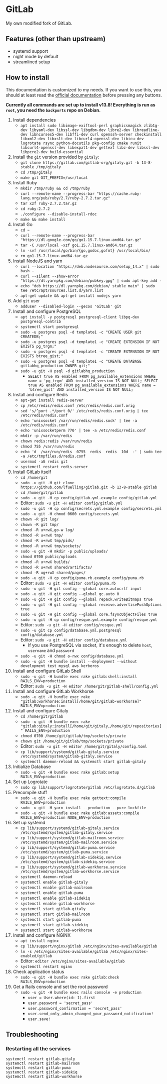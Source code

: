 # GitLab

My own modified fork of GitLab.

## Features (other than upstream)
- systemd support
- night mode by default
- streamlined setup

## How to install

This documentation is customized to my needs. If you want to use this, you should at least read the [official documentation](https://docs.gitlab.com/ee/install/installation.html) before pressing any buttons.

**Currently all commands are set up to install v13.8! Everything is run as `root`, you need the `backports` repo on Debian.**

1. Install dependencies
    - `apt install sudo libimage-exiftool-perl graphicsmagick zlib1g-dev libyaml-dev libssl-dev libgdbm-dev libre2-dev libreadline-dev libncurses5-dev libffi-dev curl openssh-server checkinstall libxml2-dev libxslt-dev libcurl4-openssl-dev libicu-dev logrotate rsync python-docutils pkg-config cmake runit libcurl4-openssl-dev libexpat1-dev gettext libz-dev libssl-dev libpcre2-dev build-essential`
2. Install the `git` version provided by `gitaly`:
    - `git clone https://gitlab.com/gitlab-org/gitaly.git -b 13-8-stable /tmp/gitaly`
    - `cd /tmp/gitaly`
    - `make git GIT_PREFIX=/usr/local`
3. Install Ruby
    - `mkdir /tmp/ruby && cd /tmp/ruby`
    - `curl --remote-name --progress-bar "https://cache.ruby-lang.org/pub/ruby/2.7/ruby-2.7.2.tar.gz"`
    - `tar xzf ruby-2.7.2.tar.gz`
    - `cd ruby-2.7.2`
    - `./configure --disable-install-rdoc`
    - `make && make install`
4. Install Go
    - `cd ~`
    - `curl --remote-name --progress-bar "https://dl.google.com/go/go1.15.7.linux-amd64.tar.gz"`
    - `tar -C /usr/local -xzf go1.15.7.linux-amd64.tar.gz`
    - `ln -svf /usr/local/go/bin/{go,godoc,gofmt} /usr/local/bin/`
    - `rm go1.15.7.linux-amd64.tar.gz`
5. Install NodeJS and yarn
    - `curl --location "https://deb.nodesource.com/setup_14.x" | sudo bash -`
    - `curl --silent --show-error "https://dl.yarnpkg.com/debian/pubkey.gpg" | sudo apt-key add -`
    - `echo "deb https://dl.yarnpkg.com/debian/ stable main" | sudo tee /etc/apt/sources.list.d/yarn.list`
    - `apt-get update && apt-get install nodejs yarn`
6. Add `git` user
    - `adduser --disabled-login --gecos 'GitLab' git`
7. Install and configure PostgreSQL
    - `apt install -y postgresql postgresql-client libpq-dev postgresql-contrib`
    - `systemctl start postgresql`
    - `sudo -u postgres psql -d template1 -c "CREATE USER git CREATEDB;"`
    - `sudo -u postgres psql -d template1 -c "CREATE EXTENSION IF NOT EXISTS pg_trgm;"`
    - `sudo -u postgres psql -d template1 -c "CREATE EXTENSION IF NOT EXISTS btree_gist;"`
    - `sudo -u postgres psql -d template1 -c "CREATE DATABASE gitlabhq_production OWNER git;"`
    - `sudo -u git -H psql -d gitlabhq_production`
        - `SELECT true AS enabled FROM pg_available_extensions WHERE name = 'pg_trgm' AND installed_version IS NOT NULL; SELECT true AS enabled FROM pg_available_extensions WHERE name = 'btree_gist' AND installed_version IS NOT NULL;`
8. Install and configure Redis
    - `apt-get install redis-server`
    - `cp /etc/redis/redis.conf /etc/redis/redis.conf.orig`
    - `sed 's/^port .*/port 0/' /etc/redis/redis.conf.orig | tee /etc/redis/redis.conf`
    - `echo 'unixsocket /var/run/redis/redis.sock' | tee -a /etc/redis/redis.conf`
    - `echo 'unixsocketperm 770' | tee -a /etc/redis/redis.conf`
    - `mkdir -p /var/run/redis`
    - `chown redis:redis /var/run/redis`
    - `chmod 755 /var/run/redis`
    - `echo 'd  /var/run/redis  0755  redis  redis  10d  -' | sudo tee -a /etc/tmpfiles.d/redis.conf`
    - `usermod -aG redis git`
    - `systemctl restart redis-server`
9. Install GitLab itself
    - `cd /home/git`
    - `sudo -u git -H git clone https://github.com/lfuelling/gitlab.git -b 13-8-stable gitlab`
    - `cd /home/git/gitlab`
    - `sudo -u git -H cp config/gitlab.yml.example config/gitlab.yml`
    - Editor: `sudo -u git -H editor config/gitlab.yml`
    - `sudo -u git -H cp config/secrets.yml.example config/secrets.yml`
    - `sudo -u git -H chmod 0600 config/secrets.yml`
    - `chown -R git log/`
    - `chown -R git tmp/`
    - `chmod -R u+rwX,go-w log/`
    - `chmod -R u+rwX tmp/`
    - `chmod -R u+rwX tmp/pids/`
    - `chmod -R u+rwX tmp/sockets/`
    - `sudo -u git -H mkdir -p public/uploads/`
    - `chmod 0700 public/uploads`
    - `chmod -R u+rwX builds/`
    - `chmod -R u+rwX shared/artifacts/`
    - `chmod -R ug+rwX shared/pages/`
    - `sudo -u git -H cp config/puma.rb.example config/puma.rb`
    - Editor: `sudo -u git -H editor config/puma.rb`
    - `sudo -u git -H git config --global core.autocrlf input`
    - `sudo -u git -H git config --global gc.auto 0`
    - `sudo -u git -H git config --global repack.writeBitmaps true`
    - `sudo -u git -H git config --global receive.advertisePushOptions true`
    - `sudo -u git -H git config --global core.fsyncObjectFiles true`
    - `sudo -u git -H cp config/resque.yml.example config/resque.yml`
    - Editor: `sudo -u git -H editor config/resque.yml`
    - `sudo -u git cp config/database.yml.postgresql config/database.yml`
    - Editor: `sudo -u git -H editor config/database.yml`
        - If you use PostgreSQL via socket, it's enough to delete `host`, `username` and `password`
    - `sudo -u git -H chmod o-rwx config/database.yml`
    - `sudo -u git -H bundle install --deployment --without development test mysql aws kerberos`
10. Install and configure GitLab Shell
    - `sudo -u git -H bundle exec rake gitlab:shell:install RAILS_ENV=production`
    - Editor: `sudo -u git -H editor /home/git/gitlab-shell/config.yml`
11. Install and configure GitLab Workhorse
    - `sudo -u git -H bundle exec rake "gitlab:workhorse:install[/home/git/gitlab-workhorse]" RAILS_ENV=production`
12. Install and configure Gitaly
    - `cd /home/git/gitlab`
    - `sudo -u git -H bundle exec rake "gitlab:gitaly:install[/home/git/gitaly,/home/git/repositories]" RAILS_ENV=production`
    - `chmod 0700 /home/git/gitlab/tmp/sockets/private`
    - `chown git /home/git/gitlab/tmp/sockets/private`
    - Editor: `sudo -u git -H editor /home/git/gitaly/config.toml`
    - `cp lib/support/systemd/gitlab-gitaly.service /etc/systemd/system/gitlab-gitaly.service`
    - `systemctl daemon-reload && systemctl start gitlab-gitaly`
13. Initialize Database
    - `sudo -u git -H bundle exec rake gitlab:setup RAILS_ENV=production`
14. Set up Logrotate
    - `sudo cp lib/support/logrotate/gitlab /etc/logrotate.d/gitlab`
15. Precompile stuff
    - `sudo -u git -H bundle exec rake gettext:compile RAILS_ENV=production`
    - `sudo -u git -H yarn install --production --pure-lockfile`
    - `sudo -u git -H bundle exec rake gitlab:assets:compile RAILS_ENV=production NODE_ENV=production`
16. Set up systemd
    - `cp lib/support/systemd/gitlab-gitaly.service /etc/systemd/system/gitlab-gitaly.service`
    - `cp lib/support/systemd/gitlab-mailroom.service /etc/systemd/system/gitlab-mailroom.service`
    - `cp lib/support/systemd/gitlab-puma.service /etc/systemd/system/gitlab-puma.service`
    - `cp lib/support/systemd/gitlab-sidekiq.service /etc/systemd/system/gitlab-sidekiq.service`
    - `cp lib/support/systemd/gitlab-workhorse.service /etc/systemd/system/gitlab-workhorse.service`
    - `systemctl daemon-reload`
    - `systemctl enable gitlab-gitaly`
    - `systemctl enable gitlab-mailroom`
    - `systemctl enable gitlab-puma`
    - `systemctl enable gitlab-sidekiq`
    - `systemctl enable gitlab-workhorse`
    - `systemctl start gitlab-gitaly`
    - `systemctl start gitlab-mailroom`
    - `systemctl start gitlab-puma`
    - `systemctl start gitlab-sidekiq`
    - `systemctl start gitlab-workhorse`
17. Install and configure NGINX
    - `apt install nginx`
    - `cp lib/support/nginx/gitlab /etc/nginx/sites-available/gitlab`
    - `ln -s /etc/nginx/sites-available/gitlab /etc/nginx/sites-enabled/gitlab`
    - Editor: `editor /etc/nginx/sites-available/gitlab`
    - `systemctl restart nginx`
18. Check application status
    - `sudo -u git -H bundle exec rake gitlab:check RAILS_ENV=production`
19. Get a Rails console and set the root password
    - `sudo -u git -H bundle exec rails console -e production`
        - `user = User.where(id: 1).first`
        - `user.password = 'secret_pass'`
        - `user.password_confirmation = 'secret_pass'`
        - `user.send_only_admin_changed_your_password_notification!`
        - `user.save!`

## Troubleshooting

### Restarting all the services
```
systemctl restart gitlab-gitaly
systemctl restart gitlab-mailroom
systemctl restart gitlab-puma
systemctl restart gitlab-sidekiq
systemctl restart gitlab-workhorse
```
